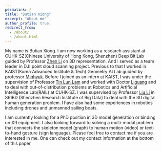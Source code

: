 ```yaml
---
permalink: /
title: "Butian Xiong"
excerpt: "About me"
author_profile: true
redirect_from: 
  - /about/
  - /about.html
---
```


My name is Butian Xiong. I am now working as a research assistant at CUHK-SZ(Chinese University of Hong Kong, Shenzhen) Deep Bit Lab guided by Professor [Zhen Li](https://mypage.cuhk.edu.cn/academics/lizhen/) on 3D representation. And I served as a team leader in DJI point cloud scanning project. Previous to that I worked in KAIST(Korea Advanced Institute & Tech) Geometry AI Lab guided by professor [Minhyuk](https://mhsung.github.io/). Before I joined as an intern at KAIST, I was under the supervision of Professor [Tin Lun Lam](https://sites.google.com/site/lamtinlun) and worked with Doctor [Liguang](https://sites.google.com/view/zhouliguang/home) and to deal with out-of-distribution problems at Robotics and Artificial Intelligence Lab(RAIL) at CUHK-SZ. I was supervised by Professor [Liu Li](https://liliu-avril.github.io/) in SRIBD (Shenzhen Research Institute of Big Data) to deal with the 3D digital human generation problem. I have also had some experiences in robotics including drones and unmanned sailing boats.

I am currently looking for a PhD position in 3D model generation or binding on XR equipment. I also looking forward to solving a multi-modal problem that connects the skeleton model (graph) to human motion (video) or text-to-hand gesture (sign language). Please feel free to contact me if you are interested in me. One can check out my contact information at the bottom of this paper

